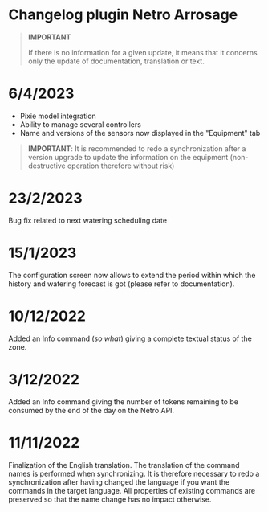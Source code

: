 # Changelog plugin Netro Arrosage

>**IMPORTANT**
>
>If there is no information for a given update, it means that it concerns only the update of documentation, translation or text.

# 6/4/2023
- Pixie model integration
- Ability to manage several controllers
- Name and versions of the sensors now displayed in the "Equipment" tab

>**IMPORTANT**: It is recommended to redo a synchronization after a version upgrade to update the information on the equipment (non-destructive operation therefore without risk)

# 23/2/2023
Bug fix related to next watering scheduling date

# 15/1/2023
The configuration screen now allows to extend the period within which the history and watering forecast is got (please refer to documentation).

# 10/12/2022
Added an Info command (*so what*) giving a complete textual status of the zone.

# 3/12/2022
Added an Info command giving the number of tokens remaining to be consumed by the end of the day on the Netro API.

# 11/11/2022
Finalization of the English translation. The translation of the command names is performed when synchronizing. It is therefore necessary to redo a synchronization after having changed the language if you want the commands in the target language. All properties of existing commands are preserved so that the name change has no impact otherwise.
